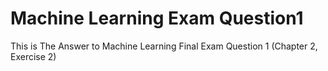 # Machine Learning Exam Question1
This is The Answer to Machine Learning Final Exam Question 1 (Chapter 2, Exercise 2)
